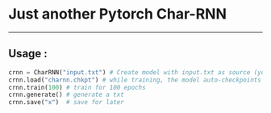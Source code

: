 # Just another Pytorch Char-RNN
------

## Usage :

```python
crnn = CharRNN("input.txt") # Create model with input.txt as source (you can load here too)
crnn.load("charnn.chkpt") # while training, the model auto-checkpoints (you can reload)
crnn.train(100) # train for 100 epochs
crnn.generate() # generate a txt
crnn.save("x")  # save for later
```

